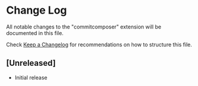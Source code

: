 # Change Log

All notable changes to the "commitcomposer" extension will be documented in this file.

Check [Keep a Changelog](http://keepachangelog.com/) for recommendations on how to structure this file.

## [Unreleased]

- Initial release